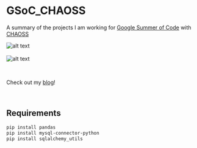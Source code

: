 # GSoC_CHAOSS
A summary of the projects I am working for [Google Summer of Code](https://summerofcode.withgoogle.com/) with [CHAOSS](https://chaoss.community/)


![alt text](https://1.bp.blogspot.com/-8g85F6YR8r0/WpcCNxJM_sI/AAAAAAAABbc/tpLh1if0MgYS3l1vqaEMwLPAaxC_nv81QCLcBGAs/s1600/GSoC%2B-%2BVertical%2BWide%2B-%2BGray%2BText%2B-%2BWhite%2BBG.png "Google Summer of Code")
<br><br>
![alt text](https://cdn-images-1.medium.com/max/980/1*hp5xtlrvrq99Yy2dY13wLw.png "CHAOSS")

<br>

Check out my [blog](https://kmn5409.github.io/keanu-nichols/)!

<br>

## Requirements
```bash
pip install pandas
pip install mysql-connector-python
pip install sqlalchemy_utils
```
  
